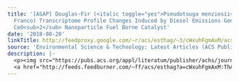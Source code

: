 ```yaml
---
title: '[ASAP] Douglas-Fir (<italic toggle="yes">Pseudotsuga menziesii</italic> (Mirb.)
  Franco) Transcriptome Profile Changes Induced by Diesel Emissions Generated with
  CeO<sub>2</sub> Nanoparticle Fuel Borne Catalyst'
date: '2018-08-20'
linkTitle: http://feedproxy.google.com/~r/acs/esthag/~3/cWxuhFgmAxM/acs.est.8b02169
source: 'Environmental Science & Technology: Latest Articles (ACS Publications)'
description: |-
  <p><img src="https://pubs.acs.org/appl/literatum/publisher/achs/journals/content/esthag/0/esthag.ahead-of-print/acs.est.8b02169/20180820/images/medium/es-2018-021696_0006.gif" alt="TOC Graphic"/></p><div><cite>Environmental Science & Technology</cite></div><div>DOI: 10.1021/acs.est.8b02169</div><div class="feedflare">
  <a href="http://feeds.feedburner.com/~ff/acs/esthag?a=cWxuhFgmAxM:ThAhp7oJyiM:yIl2AUoC8zA"><img src="http://feeds.feedburner.com/~ff/acs/esthag?d=yIl2AUoC8zA" border="0"></img></a>
---
```

